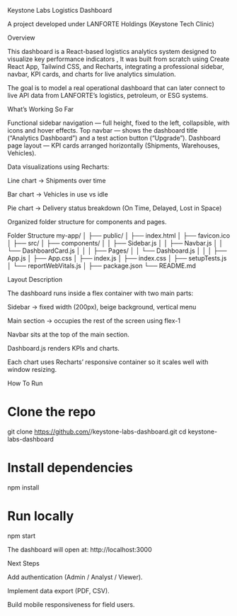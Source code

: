 Keystone Labs Logistics Dashboard

A project developed under LANFORTE Holdings (Keystone Tech Clinic)

 Overview

This dashboard is a React-based logistics analytics system designed to visualize key performance indicators ,
It was built from scratch using Create React App, Tailwind CSS, and Recharts, integrating a professional sidebar, navbar, KPI cards, and charts for live analytics simulation.

The goal is to model a real operational dashboard that can later connect to live API data from LANFORTE’s logistics, petroleum, or ESG systems.

 What’s Working So Far

Functional sidebar navigation — full height, fixed to the left, collapsible, with icons and hover effects.
Top navbar — shows the dashboard title (“Analytics Dashboard”) and a test action button (“Upgrade”).
Dashboard page layout — KPI cards arranged horizontally (Shipments, Warehouses, Vehicles).

Data visualizations using Recharts:

Line chart → Shipments over time

Bar chart → Vehicles in use vs idle

Pie chart → Delivery status breakdown (On Time, Delayed, Lost in Space)

Organized folder structure for components and pages.



 Folder Structure
my-app/
│
├── public/
│   ├── index.html
│   ├── favicon.ico
│
├── src/
│   ├── components/
│   │   ├── Sidebar.js
│   │   ├── Navbar.js
│   │   └── DashboardCard.js
│   │
│   ├── Pages/
│   │   └── Dashboard.js
│   │
│   ├── App.js
│   ├── App.css
│   ├── index.js
│   ├── index.css
│   ├── setupTests.js
│   └── reportWebVitals.js
│
├── package.json
└── README.md

 Layout Description

The dashboard runs inside a flex container with two main parts:

Sidebar → fixed width (200px), beige background, vertical menu

Main section → occupies the rest of the screen using flex-1

Navbar sits at the top of the main section.

Dashboard.js renders KPIs and charts.

Each chart uses Recharts’ responsive container so it scales well with window resizing.

 How To Run
# Clone the repo
git clone https://github.com/<your-username>/keystone-labs-dashboard.git
cd keystone-labs-dashboard

# Install dependencies
npm install

# Run locally
npm start

The dashboard  will open at: http://localhost:3000

Next Steps 

Add authentication (Admin / Analyst / Viewer).

Implement data export (PDF, CSV).

Build mobile responsiveness for field users.


